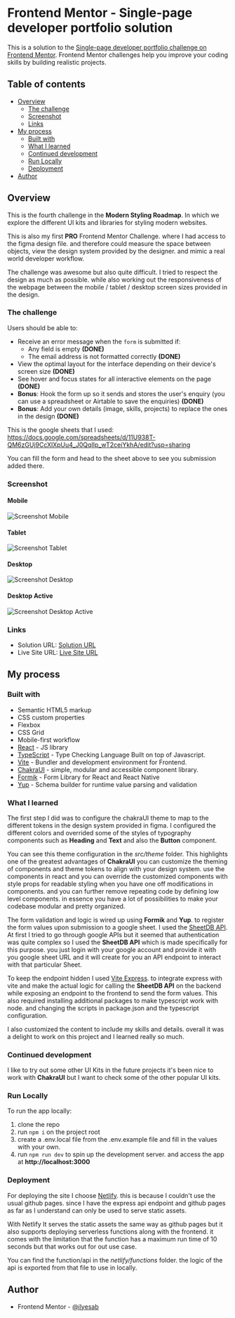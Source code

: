 # Frontend Mentor - Single-page developer portfolio solution

This is a solution to the [Single-page developer portfolio challenge on Frontend Mentor](https://www.frontendmentor.io/challenges/singlepage-developer-portfolio-bBVj2ZPi-x). Frontend Mentor challenges help you improve your coding skills by building realistic projects.

## Table of contents

- [Overview](#overview)
  - [The challenge](#the-challenge)
  - [Screenshot](#screenshot)
  - [Links](#links)
- [My process](#my-process)
  - [Built with](#built-with)
  - [What I learned](#what-i-learned)
  - [Continued development](#continued-development)
  - [Run Locally](#run-locally)
  - [Deployment](#deployment)
- [Author](#author)

## Overview

This is the fourth challenge in the **Modern Styling Roadmap**. In which we explore the different UI kits and libraries for styling modern websites.

This is also my first **PRO** Frontend Mentor Challenge. where I had access to the figma design file. and therefore could measure the space between objects, view the design system provided by the designer. and mimic a real world developer workflow.

The challenge was awesome but also quite difficult. I tried to respect the design as much as possible. while also working out the responsiveness of the webpage between the mobile / tablet / desktop screen sizes provided in the design.

### The challenge

Users should be able to:

- Receive an error message when the `form` is submitted if:
  - Any field is empty **(DONE)**
  - The email address is not formatted correctly **(DONE)**
- View the optimal layout for the interface depending on their device's screen size **(DONE)**
- See hover and focus states for all interactive elements on the page **(DONE)**
- **Bonus**: Hook the form up so it sends and stores the user's enquiry (you can use a spreadsheet or Airtable to save the enquiries) **(DONE)**
- **Bonus**: Add your own details (image, skills, projects) to replace the ones in the design **(DONE)**

This is the google sheets that I used: https://docs.google.com/spreadsheets/d/11U938T-QM6zGUj9CcXlXpUu4_J0QqIIp_wT2ceiYkhA/edit?usp=sharing

You can fill the form and head to the sheet above to see you submission added there.

### Screenshot

#### Mobile

![Screenshot Mobile](./screenshots/screenshot_mobile.png)

#### Tablet

![Screenshot Tablet](./screenshots/screenshot_tablet.png)

#### Desktop

![Screenshot Desktop](./screenshots/screenshot_desktop.png)

#### Desktop Active

![Screenshot Desktop Active](./screenshots/screenshot_active.png)

### Links

- Solution URL: [Solution URL](https://www.frontendmentor.io/solutions/single-page-portfolio-page-B4e4cPOweS)
- Live Site URL: [Live Site URL](https://single-page-developer-portfolio-ilyesab.netlify.app/)

## My process

### Built with

- Semantic HTML5 markup
- CSS custom properties
- Flexbox
- CSS Grid
- Mobile-first workflow
- [React](https://reactjs.org/) - JS library
- [TypeScript](https://www.typescriptlang.org/) - Type Checking Language Built on top of Javascript.
- [Vite](https://vitejs.dev/) - Bundler and development environment for Frontend.
- [ChakraUI](https://v2.chakra-ui.com/) - simple, modular and accessible component library.
- [Formik](https://formik.org/) - Form Library for React and React Native
- [Yup](https://www.npmjs.com/package/yup) - Schema builder for runtime value parsing and validation

### What I learned

The first step I did was to configure the chakraUI theme to map to the different tokens in the design system provided in figma. I configured the different colors and overrided some of the styles of typography components such as **Heading** and **Text** and also the **Button** component.

You can see this theme configuration in the _src/theme_ folder. This highlights one of the greatest advantages of **ChakraUI** you can customize the theming of components and theme tokens to align with your design system. use the components in react and you can override the customized components with style props for readable styling when you have one off modifications in components. and you can further remove repeating code by defining low level components. in essence you have a lot of possibilities to make your codebase modular and pretty organized.

The form validation and logic is wired up using **Formik** and **Yup**. to register the form values upon submission to a google sheet. I used the [SheetDB API](https://docs.sheetdb.io/). At first I tried to go through google APIs but it seemed that authentication was quite complex so I used the **SheetDB API** which is made specifically for this purpose. you just login with your google account and provide it with you google sheet URL and it will create for you an API endpoint to interact with that particular Sheet.

To keep the endpoint hidden I used [Vite Express](https://github.com/szymmis/vite-express). to integrate express with vite and make the actual logic for calling the **SheetDB API** on the backend while exposing an endpoint to the frontend to send the form values. This also required installing additional packages to make typescript work with node. and changing the scripts in package.json and the typescript configuration.

I also customized the content to include my skills and details. overall it was a delight to work on this project and I learned really so much.

### Continued development

I like to try out some other UI Kits in the future projects it's been nice to work with **ChakraUI** but I want to check some of the other popular UI kits.

### Run Locally

To run the app locally:

1. clone the repo
2. run `npm i` on the project root
3. create a .env.local file from the .env.example file and fill in the values with your own.
4. run `npm run dev` to spin up the development server. and access the app at **http://localhost:3000**

### Deployment

For deploying the site I choose [Netlify](https://www.netlify.com/). this is because I couldn't use the usual github pages. since I have the express api endpoint and github pages as far as I understand can only be used to serve static assets.

With Netlify It serves the static assets the same way as github pages but it also supports deploying serverless functions along with the frontend. it comes with the limitation that the function has a maximum run time of 10 seconds but that works out for out use case.

You can find the function/api in the _netlify/functions_ folder. the logic of the api is exported from that file to use in locally.

## Author

- Frontend Mentor - [@ilyesab](https://www.frontendmentor.io/profile/ilyesab)
